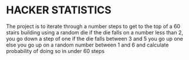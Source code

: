 # HACKER STATISTICS
The project is to iterate through a number steps to get to the top of a 60 stairs building
using a random die 
if the die falls on a number less than 2, you go down a step of one 
if the die falls between 3 and 5 you go up one 
else you go up on a random number between 1 and 6
and calculate probability of doing so in under 60 steps
